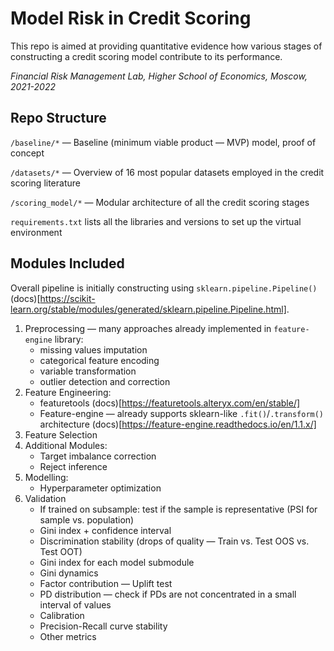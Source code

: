 # Model Risk in Credit Scoring

This repo is aimed at providing quantitative evidence how various stages of constructing a credit scoring model contribute to its performance.

_Financial Risk Management Lab, Higher School of Economics, Moscow, 2021-2022_


## Repo Structure

`/baseline/*` — Baseline (minimum viable product — MVP) model, proof of concept

`/datasets/*` — Overview of 16 most popular datasets employed in the credit scoring literature

`/scoring_model/*` — Modular architecture of all the credit scoring stages

`requirements.txt` lists all the libraries and versions to set up the virtual environment


## Modules Included

Overall pipeline is initially constructing using `sklearn.pipeline.Pipeline()` 
(docs)[https://scikit-learn.org/stable/modules/generated/sklearn.pipeline.Pipeline.html].

1. Preprocessing — many approaches already implemented in `feature-engine` library:
	+ missing values imputation
	+ categorical feature encoding
	+ variable transformation
	+ outlier detection and correction
2. Feature Engineering:
	+ featuretools (docs)[https://featuretools.alteryx.com/en/stable/]
	+ Feature-engine — already supports sklearn-like `.fit()`/`.transform()` architecture (docs)[https://feature-engine.readthedocs.io/en/1.1.x/]
3. Feature Selection
4. Additional Modules:
	+ Target imbalance correction
	+ Reject inference
5. Modelling:
	+ Hyperparameter optimization
6. Validation
	+ If trained on subsample: test if the sample is representative (PSI for sample vs. population)
	+ Gini index + confidence interval
	+ Discrimination stability (drops of quality — Train vs. Test OOS vs. Test OOT)
	+ Gini index for each model submodule
	+ Gini dynamics
	+ Factor contribution — Uplift test
	+ PD distribution — check if PDs are not concentrated in a small interval of values
	+ Calibration
	+ Precision-Recall curve stability
	+ Other metrics



